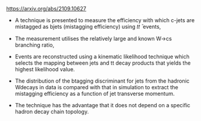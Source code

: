 https://arxiv.org/abs/2109.10627

- A technique is presented to measure the efficiency with which c-jets are mistagged as bjets (mistagging efficiency) using 𝑡𝑡 ̄ events,

- The measurement utilises the relatively large and known W->cs branching ratio,

- Events are reconstructed using a kinematic likelihood technique which selects the mapping between jets and tt decay products that yields the highest likelihood value.

- The distribution of the btagging discriminant for jets from the hadronic Wdecays in data is compared with that in simulation to extract the mistagging efficiency as a function of jet transverse momentum. 

- The technique has the advantage that it does not depend on a specific hadron decay chain topology.
